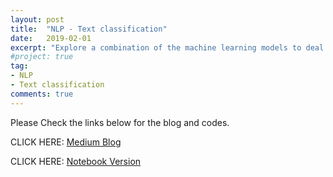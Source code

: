```yaml
---
layout: post
title:  "NLP - Text classification"
date:   2019-02-01
excerpt: "Explore a combination of the machine learning models to deal with NLP problem"
#project: true
tag:
- NLP
- Text classification
comments: true
---
```


Please Check the links below for the blog and codes.


CLICK HERE:
[Medium Blog](https://medium.com/natural-language-processing-machine-learning/nlp-for-beginners-how-simple-machine-learning-model-compete-with-the-complex-neural-network-on-b9f7f93c79e6)

CLICK HERE:
[Notebook Version](https://github.com/jeremite/-text-analysis-Quora-question-classification/blob/master/NLP-quora%20classification.ipynb)
